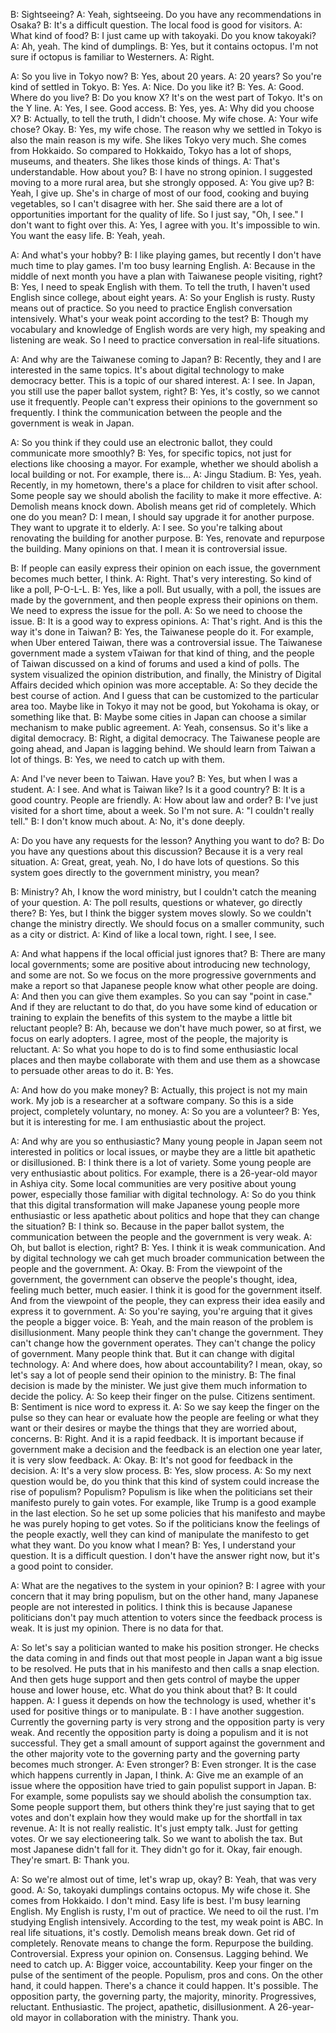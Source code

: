 
B: Sightseeing?
A: Yeah, sightseeing. Do you have any recommendations in Osaka?
B: It's a difficult question. The local food is good for visitors.
A: What kind of food?
B: I just came up with takoyaki. Do you know takoyaki?
A: Ah, yeah. The kind of dumplings.
B: Yes, but it contains octopus. I'm not sure if octopus is familiar to Westerners.
A: Right.


A: So you live in Tokyo now?
B: Yes, about 20 years.
A: 20 years? So you're kind of settled in Tokyo.
B: Yes.
A: Nice. Do you like it?
B: Yes.
A: Good. Where do you live?
B: Do you know X? It's on the west part of Tokyo. It's on the Y line.
A: Yes, I see. Good access.
B: Yes, yes.
A: Why did you choose X?
B: Actually, to tell the truth, I didn't choose. My wife chose.
A: Your wife chose? Okay.
B: Yes, my wife chose. The reason why we settled in Tokyo is also the main reason is my wife. She likes Tokyo very much. She comes from Hokkaido. So compared to Hokkaido, Tokyo has a lot of shops, museums, and theaters. She likes those kinds of things.
A: That's understandable. How about you?
B: I have no strong opinion. I suggested moving to a more rural area, but she strongly opposed.
A: You give up?
B: Yeah, I give up. She's in charge of most of our food, cooking and buying vegetables, so I can't disagree with her. She said there are a lot of opportunities important for the quality of life. So I just say, "Oh, I see." I don't want to fight over this.
A: Yes, I agree with you. It's impossible to win. You want the easy life.
B: Yeah, yeah.


A: And what's your hobby?
B: I like playing games, but recently I don't have much time to play games. I'm too busy learning English.
A: Because in the middle of next month you have a plan with Taiwanese people visiting, right?
B: Yes, I need to speak English with them. To tell the truth, I haven't used English since college, about eight years.
A: So your English is rusty. Rusty means out of practice. So you need to practice English conversation intensively. What's your weak point according to the test?
B: Though my vocabulary and knowledge of English words are very high, my speaking and listening are weak. So I need to practice conversation in real-life situations.

A: And why are the Taiwanese coming to Japan?
B: Recently, they and I are interested in the same topics. It's about digital technology to make democracy better. This is a topic of our shared interest.
A: I see. In Japan, you still use the paper ballot system, right?
B: Yes, it's costly, so we cannot use it frequently. People can't express their opinions to the government so frequently. I think the communication between the people and the government is weak in Japan.


A: So you think if they could use an electronic ballot, they could communicate more smoothly?
B: Yes, for specific topics, not just for elections like choosing a mayor. For example, whether we should abolish a local building or not. For example, there is...
A: Jingu Stadium.
B: Yes, yeah. Recently, in my hometown, there's a place for children to visit after school. Some people say we should abolish the facility to make it more effective.
A: Demolish means knock down. Abolish means get rid of completely. Which one do you mean?
D: I mean, I should say upgrade it for another purpose. They want to upgrate it to elderly.
A: I see. So you're talking about renovating the building for another purpose.
B: Yes, renovate and repurpose the building. Many opinions on that. I mean it is controversial issue.

B: If people can easily express their opinion on each issue, the government becomes much better, I think.
A: Right. That's very interesting. So kind of like a poll, P-O-L-L.
B: Yes, like a poll. But usually, with a poll, the issues are made by the government, and then people express their opinions on them. We need to express the issue for the poll.
A: So we need to choose the issue.
B: It is a good way to express opinions.
A: That's right. And is this the way it's done in Taiwan?
B: Yes, the Taiwanese people do it. For example, when Uber entered Taiwan, there was a controversial issue. The Taiwanese government made a system vTaiwan for that kind of thing, and the people of Taiwan discussed on a kind of forums and used a kind of polls. The system visualized the opinion distribution, and finally, the Ministry of Digital Affairs decided which opinion was more acceptable.
A: So they decide the best course of action. And I guess that can be customized to the particular area too. Maybe like in Tokyo it may not be good, but Yokohama is okay, or something like that.
B: Maybe some cities in Japan can choose a similar mechanism to make public agreement.
A: Yeah, consensus. So it's like a digital democracy.
B: Right, a digital democracy. The Taiwanese people are going ahead, and Japan is lagging behind. We should learn from Taiwan a lot of things.
B: Yes, we need to catch up with them.

A: And I've never been to Taiwan. Have you?
B: Yes, but when I was a student.
A: I see. And what is Taiwan like? Is it a good country?
B: It is a good country. People are friendly.
A: How about law and order?
B: I've just visited for a short time, about a week. So I'm not sure.
A: "I couldn't really tell."
B: I don't know much about.
A: No, it's done deeply.



A: Do you have any requests for the lesson? Anything you want to do?
B: Do you have any questions about this discussion? Because it is a very real situation.
A: Great, great, yeah. No, I do have lots of questions. So this system goes directly to the government ministry, you mean?

B: Ministry? Ah, I know the word ministry, but I couldn't catch the meaning of your question.
A: The poll results, questions or whatever, go directly there?
B: Yes, but I think the bigger system moves slowly. So we couldn't change the ministry directly. We should focus on a smaller community, such as a city or district.
A: Kind of like a local town, right. I see, I see.


A: And what happens if the local official just ignores that?
B: There are many local governments; some are positive about introducing new technology, and some are not. So we focus on the more progressive governments and make a report so that Japanese people know what other people are doing.
A: And then you can give them examples. So you can say "point in case." And if they are reluctant to do that, do you have some kind of education or training to explain the benefits of this system to the maybe a little bit reluctant people?
B: Ah, because we don't have much power, so at first, we focus on early adopters. I agree, most of the people, the majority is reluctant.
A: So what you hope to do is to find some enthusiastic local places and then maybe collaborate with them and use them as a showcase to persuade other areas to do it.
B: Yes.

A: And how do you make money?
B: Actually, this project is not my main work. My job is a researcher at a software company. So this is a side project, completely voluntary, no money.
A: So you are a volunteer?
B: Yes, but it is interesting for me. I am enthusiastic about the project.

A: And why are you so enthusiastic? Many young people in Japan seem not interested in politics or local issues, or maybe they are a little bit apathetic or disillusioned.
B: I think there is a lot of variety. Some young people are very enthusiastic about politics. For example, there is a 26-year-old mayor in Ashiya city. Some local communities are very positive about young power, especially those familiar with digital technology.
A: So do you think that this digital transformation will make Japanese young people more enthusiastic or less apathetic about politics and hope that they can change the situation?
B: I think so. Because in the paper ballot system, the communication between the people and the government is very weak.
A: Oh, but ballot is election, right?
B: Yes. I think it is weak communication. And by digital technology we cah get much broader communication between the people and the government.
A: Okay.
B: From the viewpoint of the government, the government can observe the people's thought, idea, feeling much better, much easier. I think it is good for the government itself. And from the viewpoint of the people, they can express their idea easily and express it to government.
A: So you're saying, you're arguing that it gives the people a bigger voice.
B: Yeah, and the main reason of the problem is disillusionment. Many people think they can't change the government. They can't change how the government operates. They can't change the policy of government. Many people think that. But it can change with digital technology.
A: And where does, how about accountability? I mean, okay, so let's say a lot of people send their opinion to the ministry.
B: The final decision is made by the minister. We just give them much information to decide the policy.
A: So keep their finger on the pulse. Citizens sentiment.
B: Sentiment is nice word to express it.
A: So we say keep the finger on the pulse so they can hear or evaluate how the people are feeling or what they want or their desires or maybe the things that they are worried about, concerns.
B: Right. And it is a rapid feedback. It is important because if government make a decision and the feedback is an election one year later, it is very slow feedback.
A: Okay.
B: It's not good for feedback in the decision.
A: It's a very slow process.
B: Yes, slow process.
A: So my next question would be, do you think that this kind of system could increase the rise of populism?
Populism? Populism is like when the politicians set their manifesto purely to gain votes. For example, like Trump is a good example in the last election. So he set up some policies that his manifesto and maybe he was purely hoping to get votes. So if the politicians know the feelings of the people exactly, well they can kind of manipulate the manifesto to get what they want. Do you know what I mean?
B: Yes, I understand your question. It is a difficult question. I don't have the answer right now, but it's a good point to consider.

A: What are the negatives to the system in your opinion?
B: I agree with your concern that it may bring populism, but on the other hand, many Japanese people are not interested in politics. I think this is because Japanese politicians don't pay much attention to voters since the feedback process is weak. It is just my opinion. There is no data for that.

A: So let's say a politician wanted to make his position stronger. He checks the data coming in and finds out that most people in Japan want a big issue to be resolved. He puts that in his manifesto and then calls a snap election. And then gets huge support and then gets control of maybe the upper house and lower house, etc. What do you think about that?
B: It could happen.
A: I guess it depends on how the technology is used, whether it's used for positive things or to manipulate.
B : I have another suggestion. Currently the governing party is very strong and the opposition party is very weak. And recently the opposition party is doing a populism and it is not successful. They get a small amount of support against the government and the other majority vote to the governing party and the governing party becomes much stronger.
A: Even stronger?
B: Even stronger. It is the case which happens currently in Japan, I think.
A: Give me an example of an issue where the opposition have tried to gain populist support in Japan.
B: For example, some populists say we should abolish the consumption tax. Some people support them, but others think they're just saying that to get votes and don't explain how they would make up for the shortfall in tax revenue.
A: It is not really realistic. It's just empty talk. Just for getting votes. Or we say electioneering talk. So we want to abolish the tax. But most Japanese didn't fall for it. They didn't go for it. Okay, fair enough. They're smart.
B: Thank you.


A: So we're almost out of time, let's wrap up, okay?
B: Yeah, that was very good.
A: So, takoyaki dumplings contains octopus. My wife chose it. She comes from Hokkaido. I don't mind. Easy life is best. I'm busy learning English. My English is rusty, I'm out of practice. We need to oil the rust. I'm studying English intensively. According to the test, my weak point is ABC. In real life situations, it's costly. Demolish means break down. Get rid of completely. Renovate means to change the form. Repurpose the building. Controversial. Express your opinion on. Consensus. Lagging behind. We need to catch up.
A: Bigger voice, accountability. Keep your finger on the pulse of the sentiment of the people. Populism, pros and cons. On the other hand, it could happen. There's a chance it could happen. It's possible. The opposition party, the governing party, the majority, minority. Progressives, reluctant. Enthusiastic. The project, apathetic, disillusionment. A 26-year-old mayor in collaboration with the ministry. Thank you.